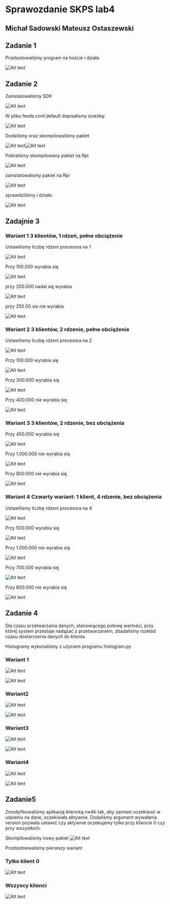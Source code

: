 # Sprawozdanie SKPS lab4
## Michał Sadowski Mateusz Ostaszewski 

## Zadanie 1

Przetestowaliśmy program na hoście i działa

![Alt text](screens/1.png)

## Zadanie 2
Zainstalowaliśmy SDK

![Alt text](screens/2.png)

W pliku feeds.conf.default dopisalismy ścieżkę:

![Alt text](screens/3.png)

Dodaliśmy oraz skompilowaliśmy pakiet

![Alt text](screens/4.png)![Alt text](screens/5.png)

Pobraliśmy skompilowany pakiet na Rpi

![Alt text](screens/6.png)

zainstalowalismy pakiet na Rpi

![Alt text](screens/7.png)

sprawdziliśmy i działa:

![Alt text](screens/8.png)


## Zadajnie 3

### Wariant 1 3 klientów, 1 rdzeń, pełne obciążenie
Ustawilismy liczbę rdzeni procesora na 1

![Alt text](screens/10.png)

Przy 100.000 wyrabia się

![Alt text](screens/a_100.png)

przy 200.000 nadal się wyrabia

![Alt text](screens/a_200.png)

przy 250.00 sie nie wyrabia

![Alt text](screens/a_250.png)

### Wariant 2 3 klientów, 2 rdzenie, pełne obciążenie
Ustawilismy liczbę rdzeni procesora na 2

![Alt text](screens/rdzenie2.png)

Przy 100.000 wyrabia się

![Alt text](screens/B_100.png)

Przy 300.000 wyrabia się

![Alt text](screens/B_300.png)

Przy 400.000 nie wyrabia się

![Alt text](screens/B_400.png)

### Wariant 3 3 klientów, 2 rdzenie, bez obciążenia

Przy 450.000 wyrabia się

![Alt text](screens/c_450.png)

Przy 1.000.000 nie wyrabia się

![Alt text](screens/c_1000.png)

Przy 800.000 nie wyrabia się

![Alt text](screens/c_800.png)

### Wariant 4 Czwarty wariant: 1 klient, 4 rdzenie, bez obciążenia
Ustawilismy liczbę rdzeni procesora na 4

![Alt text](screens/zmiana%20cpu4.png)

Przy 500.000 wyrabia się

![Alt text](screens/d_500.png)

Przy 1.000.000 nie wyrabia się

![Alt text](screens/d_1000.png)

Przy 700.000 wyrabia się

![Alt text](screens/d_700.png)

Przy 800.000 nie wyrabia się

![Alt text](screens/d_750.png)

## Zadanie 4

Dla czasu przetwarzania danych, stanowiącego połowę wartości, przy której system przestaje nadążać z przetwarzaniem, zbadaliśmy rozkład czasu dostarczenia danych do klienta.

Histogramy wykonaliśmy z użyciem programu histogram.py

### Wariant 1
![Alt text](screens/4_a.png)

![Alt text](Z4.1/hist.png)

### Wariant2
![Alt text](screens/4_b.png)

![Alt text](Z4.2/hist.png)

### Wariant3
![Alt text](screens/4_c.png)

![Alt text](Z4.3/hist.png)

### Wariant4
![Alt text](screens/4_d.png)

![Alt text](Z4.4/hist.png)

## Zadanie5

Zmodyfikowaliśmy aplikację kliencką cw4b tak, aby zamiast oczekiwać w uśpieniu na dane, oczekiwała aktywnie. Dodaliśmy argument wywałania version pozwala ustawić czy aktywnie oczekujemy tylko przy kliencie 0 czy przy wszystkich.

Skompilowalismy nowy pakiet
![Alt text](screens/15.png)

Przetestoewaliśmy pierwszy wariant

### Tylko klient 0
![Alt text](Z5.1/hist.png)

### Wszyscy klienci
![Alt text](Z5.2/hist.png)
